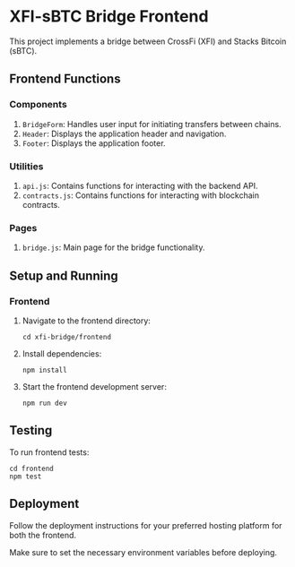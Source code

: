 # XFI-sBTC Bridge Frontend

This project implements a bridge between CrossFi (XFI) and Stacks Bitcoin (sBTC).

## Frontend Functions

### Components

1. `BridgeForm`: Handles user input for initiating transfers between chains.
2. `Header`: Displays the application header and navigation.
3. `Footer`: Displays the application footer.

### Utilities

1. `api.js`: Contains functions for interacting with the backend API.
2. `contracts.js`: Contains functions for interacting with blockchain contracts.

### Pages

1. `bridge.js`: Main page for the bridge functionality.

## Setup and Running

### Frontend

1. Navigate to the frontend directory:
   ```
   cd xfi-bridge/frontend
   ```

2. Install dependencies:
   ```
   npm install
   ```

3. Start the frontend development server:
   ```
   npm run dev
   ```

## Testing

To run frontend tests:
```
cd frontend
npm test
```

## Deployment

Follow the deployment instructions for your preferred hosting platform for both the frontend.

Make sure to set the necessary environment variables before deploying.